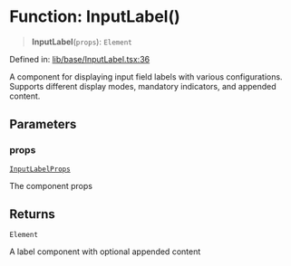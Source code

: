 # Function: InputLabel()

> **InputLabel**(`props`): `Element`

Defined in: [lib/base/InputLabel.tsx:36](https://github.com/aldesgroup/goaldn/blob/b43e92ae42dcd6febc9c2c8f0742ef8c669d44f6/lib/base/InputLabel.tsx#L36)

A component for displaying input field labels with various configurations.
Supports different display modes, mandatory indicators, and appended content.

## Parameters

### props

[`InputLabelProps`](../type-aliases/InputLabelProps.md)

The component props

## Returns

`Element`

A label component with optional appended content
